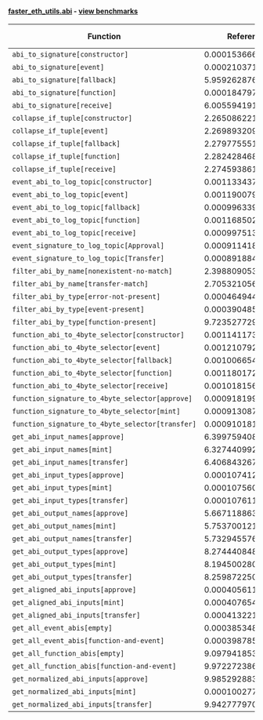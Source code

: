 #### [faster_eth_utils.abi](https://github.com/BobTheBuidler/faster-eth-utils/blob/project-urls/faster_eth_utils/abi.py) - [view benchmarks](https://github.com/BobTheBuidler/faster-eth-utils/blob/project-urls/benchmarks/test_abi_benchmarks.py)

| Function | Reference Mean | Faster Mean | % Change | Speedup (%) | x Faster | Faster |
|----------|---------------|-------------|----------|-------------|----------|--------|
| `abi_to_signature[constructor]` | 0.00015366660142006807 | 7.711976090574804e-05 | 49.81% | 99.26% | 1.99x | ✅ |
| `abi_to_signature[event]` | 0.00021037128321147483 | 9.414242353187654e-05 | 55.25% | 123.46% | 2.23x | ✅ |
| `abi_to_signature[fallback]` | 5.9592628767618214e-05 | 5.217900474212024e-05 | 12.44% | 14.21% | 1.14x | ✅ |
| `abi_to_signature[function]` | 0.00018479759159985545 | 8.801816878507889e-05 | 52.37% | 109.95% | 2.10x | ✅ |
| `abi_to_signature[receive]` | 6.005594191617102e-05 | 5.216914863960813e-05 | 13.13% | 15.12% | 1.15x | ✅ |
| `collapse_if_tuple[constructor]` | 2.2650862219007148e-05 | 5.454018541430446e-06 | 75.92% | 315.31% | 4.15x | ✅ |
| `collapse_if_tuple[event]` | 2.2698932093174022e-05 | 5.468435279592271e-06 | 75.91% | 315.09% | 4.15x | ✅ |
| `collapse_if_tuple[fallback]` | 2.279775551087862e-05 | 5.471804854727081e-06 | 76.00% | 316.64% | 4.17x | ✅ |
| `collapse_if_tuple[function]` | 2.2824284686363937e-05 | 5.589368904942576e-06 | 75.51% | 308.35% | 4.08x | ✅ |
| `collapse_if_tuple[receive]` | 2.274593861185277e-05 | 5.435462474573269e-06 | 76.10% | 318.47% | 4.18x | ✅ |
| `event_abi_to_log_topic[constructor]` | 0.0011334379938728507 | 0.0008256243483245711 | 27.16% | 37.28% | 1.37x | ✅ |
| `event_abi_to_log_topic[event]` | 0.0011900790587483525 | 0.000850341984629398 | 28.55% | 39.95% | 1.40x | ✅ |
| `event_abi_to_log_topic[fallback]` | 0.0009963392996780046 | 0.0007863293737785132 | 21.08% | 26.71% | 1.27x | ✅ |
| `event_abi_to_log_topic[function]` | 0.001168502985986996 | 0.0008473664204228888 | 27.48% | 37.90% | 1.38x | ✅ |
| `event_abi_to_log_topic[receive]` | 0.0009975130265103542 | 0.0007902599881561331 | 20.78% | 26.23% | 1.26x | ✅ |
| `event_signature_to_log_topic[Approval]` | 0.0009114188912618204 | 0.0006979803802610062 | 23.42% | 30.58% | 1.31x | ✅ |
| `event_signature_to_log_topic[Transfer]` | 0.0008918843076195398 | 0.0006993582393424477 | 21.59% | 27.53% | 1.28x | ✅ |
| `filter_abi_by_name[nonexistent-no-match]` | 2.398809053108284e-05 | 1.799850951817979e-05 | 24.97% | 33.28% | 1.33x | ✅ |
| `filter_abi_by_name[transfer-match]` | 2.7053210562372107e-05 | 1.995674762960844e-05 | 26.23% | 35.56% | 1.36x | ✅ |
| `filter_abi_by_type[error-not-present]` | 0.0004649446192529447 | 1.6053347705072447e-05 | 96.55% | 2796.25% | 28.96x | ✅ |
| `filter_abi_by_type[event-present]` | 0.00039048525510215873 | 1.645092839666059e-05 | 95.79% | 2273.64% | 23.74x | ✅ |
| `filter_abi_by_type[function-present]` | 9.723527729536843e-05 | 1.6299212678072006e-05 | 83.24% | 496.56% | 5.97x | ✅ |
| `function_abi_to_4byte_selector[constructor]` | 0.0011411731771845434 | 0.0008270045432204748 | 27.53% | 37.99% | 1.38x | ✅ |
| `function_abi_to_4byte_selector[event]` | 0.0012107928025805435 | 0.0008484463859492282 | 29.93% | 42.71% | 1.43x | ✅ |
| `function_abi_to_4byte_selector[fallback]` | 0.001006654610459757 | 0.0007899981797464881 | 21.52% | 27.42% | 1.27x | ✅ |
| `function_abi_to_4byte_selector[function]` | 0.00118017270649341 | 0.0008600312274367331 | 27.13% | 37.22% | 1.37x | ✅ |
| `function_abi_to_4byte_selector[receive]` | 0.0010181565102036947 | 0.0007931646770743503 | 22.10% | 28.37% | 1.28x | ✅ |
| `function_signature_to_4byte_selector[approve]` | 0.0009181999461081707 | 0.0007010964969698001 | 23.64% | 30.97% | 1.31x | ✅ |
| `function_signature_to_4byte_selector[mint]` | 0.0009130879950933215 | 0.000700599793558057 | 23.27% | 30.33% | 1.30x | ✅ |
| `function_signature_to_4byte_selector[transfer]` | 0.0009101810134981175 | 0.0007007980662741227 | 23.00% | 29.88% | 1.30x | ✅ |
| `get_abi_input_names[approve]` | 6.399759408987616e-05 | 2.0606238599470255e-05 | 67.80% | 210.57% | 3.11x | ✅ |
| `get_abi_input_names[mint]` | 6.327440992244514e-05 | 2.0173882990058632e-05 | 68.12% | 213.65% | 3.14x | ✅ |
| `get_abi_input_names[transfer]` | 6.406843267157874e-05 | 2.014674710865057e-05 | 68.55% | 218.01% | 3.18x | ✅ |
| `get_abi_input_types[approve]` | 0.00010741292181527766 | 2.329637166716228e-05 | 78.31% | 361.07% | 4.61x | ✅ |
| `get_abi_input_types[mint]` | 0.00010756053091580976 | 2.3388000432476134e-05 | 78.26% | 359.90% | 4.60x | ✅ |
| `get_abi_input_types[transfer]` | 0.00010761183511369747 | 2.332744123405448e-05 | 78.32% | 361.31% | 4.61x | ✅ |
| `get_abi_output_names[approve]` | 5.667118863686536e-05 | 1.8979897305193146e-05 | 66.51% | 198.59% | 2.99x | ✅ |
| `get_abi_output_names[mint]` | 5.7537001217331325e-05 | 1.9195881772945826e-05 | 66.64% | 199.74% | 3.00x | ✅ |
| `get_abi_output_names[transfer]` | 5.732945576679155e-05 | 1.907257120637309e-05 | 66.73% | 200.59% | 3.01x | ✅ |
| `get_abi_output_types[approve]` | 8.274440848825045e-05 | 1.9352409717996425e-05 | 76.61% | 327.57% | 4.28x | ✅ |
| `get_abi_output_types[mint]` | 8.194500280813834e-05 | 1.9475255192916128e-05 | 76.23% | 320.76% | 4.21x | ✅ |
| `get_abi_output_types[transfer]` | 8.259872250047702e-05 | 1.9424337023174978e-05 | 76.48% | 325.23% | 4.25x | ✅ |
| `get_aligned_abi_inputs[approve]` | 0.0004056115101409856 | 0.0002304597646631517 | 43.18% | 76.00% | 1.76x | ✅ |
| `get_aligned_abi_inputs[mint]` | 0.0004076544957948046 | 0.00023184861654515997 | 43.13% | 75.83% | 1.76x | ✅ |
| `get_aligned_abi_inputs[transfer]` | 0.000413221928043204 | 0.00023512179034915274 | 43.10% | 75.75% | 1.76x | ✅ |
| `get_all_event_abis[empty]` | 0.00038534893181819133 | 1.1678908379003865e-05 | 96.97% | 3199.53% | 33.00x | ✅ |
| `get_all_event_abis[function-and-event]` | 0.0003987851707526388 | 1.7078947309916696e-05 | 95.72% | 2234.95% | 23.35x | ✅ |
| `get_all_function_abis[empty]` | 9.097941853915936e-05 | 1.0451016670906953e-05 | 88.51% | 770.53% | 8.71x | ✅ |
| `get_all_function_abis[function-and-event]` | 9.97227238677587e-05 | 1.605779696881326e-05 | 83.90% | 521.02% | 6.21x | ✅ |
| `get_normalized_abi_inputs[approve]` | 9.985292883390004e-05 | 1.9048374332125116e-05 | 80.92% | 424.21% | 5.24x | ✅ |
| `get_normalized_abi_inputs[mint]` | 0.00010027709332661156 | 1.891870180128846e-05 | 81.13% | 430.04% | 5.30x | ✅ |
| `get_normalized_abi_inputs[transfer]` | 9.942777970777627e-05 | 1.892017393395043e-05 | 80.97% | 425.51% | 5.26x | ✅ |
